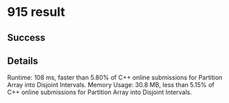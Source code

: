 # 915 result

## Success

## Details

Runtime: 108 ms, faster than 5.80% of C++ online submissions for Partition Array into Disjoint Intervals.
Memory Usage: 30.8 MB, less than 5.15% of C++ online submissions for Partition Array into Disjoint Intervals.
